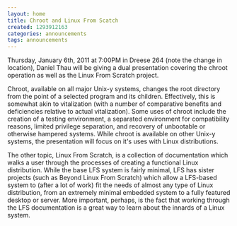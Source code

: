 ```yaml
---
layout: home
title: Chroot and Linux From Scatch
created: 1293912163
categories: announcements
tags: announcements
---
```

Thursday, January 6th, 2011 at 7:00PM in Dreese 264 (note the change in location), Daniel Thau will be giving a dual presentation covering the chroot operation as well as the Linux From Scratch project.

Chroot, available on all major Unix-y systems, changes the root directory from the point of a selected program and its children.  Effectively, this is somewhat akin to vitalization (with a number of comparative benefits and deficiencies relative to actual vitalization).  Some uses of chroot include the creation of a testing environment, a separated environment for compatibility reasons, limited privilege separation, and recovery of unbootable or otherwise hampered systems.  While chroot is available on other Unix-y systems, the presentation will focus on it's uses with Linux distributions.

The other topic, Linux From Scratch, is a collection of documentation which walks a user through the processes of creating a functional Linux distribution.  While the base LFS system is fairly minimal, LFS has sister projects (such as Beyond Linux From Scratch) which allow a LFS-based system to (after a lot of work) fit the needs of almost any type of Linux distribution, from an extremely minimal embedded system to a fully featured desktop or server.  More important, perhaps, is the fact that working through the LFS documentation is a great way to learn about the innards of a Linux system.
